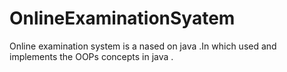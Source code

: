 # OnlineExaminationSyatem
Online examination system is a nased on java .In which used and implements the OOPs concepts in java .
